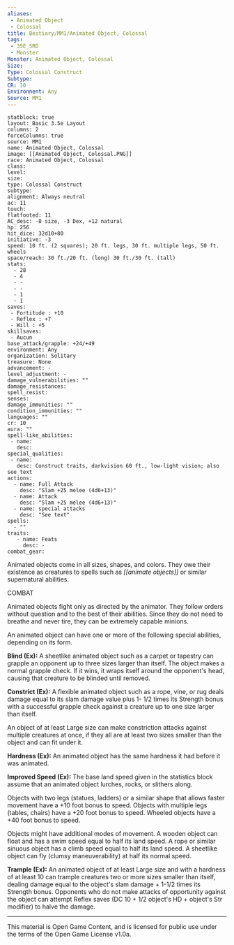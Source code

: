 ```yaml
---
aliases:
 - Animated Object
 - Colossal
title: Bestiary/MM1/Animated Object, Colossal
tags: 
 - 35E_SRD
 - Monster
Monster: Animated Object, Colossal
Size: 
Type: Colossal Construct
Subtype: 
CR: 10
Environnent: Any
Source: MM1
---
```


```statblock
statblock: true
layout: Basic 3.5e Layout
columns: 2
forceColumns: true
source: MM1 
name: Animated Object, Colossal
image: [[Animated Object, Colossal.PNG]]
race: Animated Object, Colossal
class: 
level: 
size: 
type: Colossal Construct
subtype: 
alignment: Always neutral
ac: 11
touch: 
flatfooted: 11
AC_desc: -8 size, -3 Dex, +12 natural
hp: 256
hit_dice: 32d10+80
initiative: -3
speed: 10 ft. (2 squares); 20 ft. legs, 30 ft. multiple legs, 50 ft. wheels
space/reach: 30 ft./20 ft. (long) 30 ft./30 ft. (tall)
stats:
  - 28
  - 4
  - -
  - -
  - 1
  - 1
saves:
 - Fortitude : +10
 - Reflex : +7
 - Will : +5
skillsaves:
 - Aucun
base_attack/grapple: +24/+49
environment: Any
organization: Solitary
treasure: None
advancement: -
level_adjustment: -
damage_vulnerabilities: ""
damage_resistances: 
spell_resist: 
senses: 
damage_immunities: ""
condition_immunities: ""
languages: ""
cr: 10
aura: ""
spell-like_abilities:
 - name: 
   desc: 
special_qualities:
 - name:
   desc: Construct traits, darkvision 60 ft., low-light vision; also see text
actions:
  - name: Full Attack
    desc: "Slam +25 melee (4d6+13)"
  - name: Attack
    desc: "Slam +25 melee (4d6+13)"
  - name: special attacks
    desc: "See text"
spells:
  - ""
traits:
   - name: Feats
     desc: -
combat_gear:  
```


Animated objects come in all sizes, shapes, and colors. They owe their existence as creatures to spells such as *[[animate objects]]* or similar supernatural abilities.

COMBAT

Animated objects fight only as directed by the animator. They follow orders without question and to the best of their abilities. Since they do not need to breathe and never tire, they can be extremely capable minions.

An animated object can have one or more of the following special abilities, depending on its form.


**Blind (Ex):** A sheetlike animated object such as a carpet or tapestry can grapple an opponent up to three sizes larger than itself. The object makes a normal grapple check. If it wins, it wraps itself around the opponent's head, causing that creature to be blinded until removed.


**Constrict (Ex):** A flexible animated object such as a rope, vine, or rug deals damage equal to its slam damage value plus 1- 1/2 times its Strength bonus with a successful grapple check against a creature up to one size larger than itself.

An object of at least Large size can make constriction attacks against multiple creatures at once, if they all are at least two sizes smaller than the object and can fit under it.


**Hardness (Ex):** An animated object has the same hardness it had before it was animated.


**Improved Speed (Ex):** The base land speed given in the statistics block assume that an animated object lurches, rocks, or slithers along.

Objects with two legs (statues, ladders) or a similar shape that allows faster movement have a +10 foot bonus to speed. Objects with multiple legs (tables, chairs) have a +20 foot bonus to speed. Wheeled objects have a +40 foot bonus to speed.

Objects might have additional modes of movement. A wooden object can float and has a swim speed equal to half its land speed. A rope or similar sinuous object has a climb speed equal to half its land speed. A sheetlike object can fly (clumsy maneuverability) at half its normal speed.


 **Trample (Ex):** An animated object of at least Large size and with a hardness of at least 10 can trample creatures two or more sizes smaller than itself, dealing damage equal to the object's slam damage + 1-1/2 times its Strength bonus. Opponents who do not make attacks of opportunity against the object can attempt Reflex saves (DC 10 + 1/2 object's HD + object's Str modifier) to halve the damage.

---

This material is Open Game Content, and is licensed for public use under the terms of the Open Game License v1.0a.
